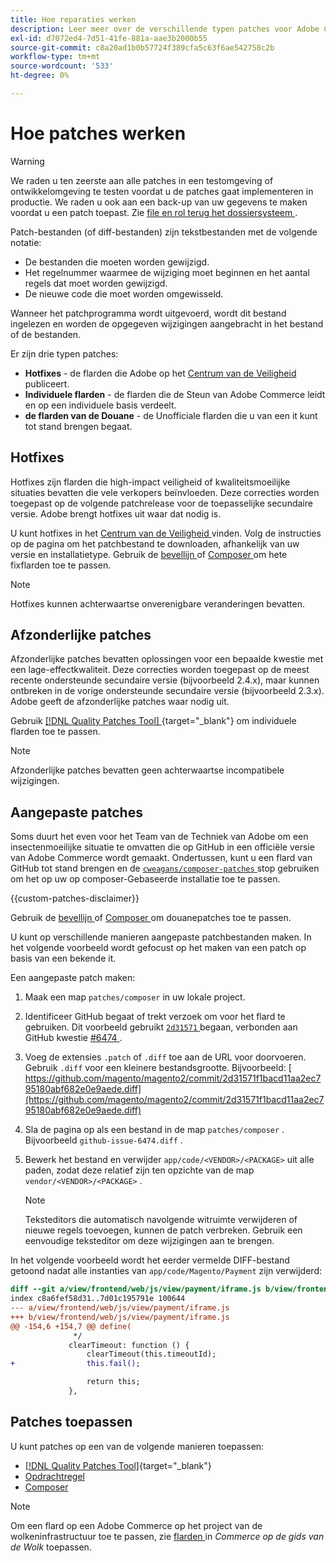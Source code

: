 ```yaml
---
title: Hoe reparaties werken
description: Leer meer over de verschillende typen patches voor Adobe Commerce en hoe ze werken.
exl-id: d7072ed4-7d51-41fe-881a-aae3b2000b55
source-git-commit: c8a20ad1b0b57724f389cfa5c63f6ae542758c2b
workflow-type: tm+mt
source-wordcount: '533'
ht-degree: 0%

---
```


# Hoe patches werken

>[!WARNING]
>
>We raden u ten zeerste aan alle patches in een testomgeving of ontwikkelomgeving te testen voordat u de patches gaat implementeren in productie. We raden u ook aan een back-up van uw gegevens te maken voordat u een patch toepast. Zie [ file en rol terug het dossiersysteem ](../../installation/tutorials/backup.md).

Patch-bestanden (of diff-bestanden) zijn tekstbestanden met de volgende notatie:

- De bestanden die moeten worden gewijzigd.
- Het regelnummer waarmee de wijziging moet beginnen en het aantal regels dat moet worden gewijzigd.
- De nieuwe code die moet worden omgewisseld.

Wanneer het patchprogramma wordt uitgevoerd, wordt dit bestand ingelezen en worden de opgegeven wijzigingen aangebracht in het bestand of de bestanden.

Er zijn drie typen patches:

- **Hotfixes** - de flarden die Adobe op het [ Centrum van de Veiligheid ](https://magento.com/security/patches) publiceert.
- **Individuele flarden** - de flarden die de Steun van Adobe Commerce leidt en op een individuele basis verdeelt.
- **de flarden van de Douane** - de Unofficiale flarden die u van een it kunt tot stand brengen begaat.

## Hotfixes

Hotfixes zijn flarden die high-impact veiligheid of kwaliteitsmoeilijke situaties bevatten die vele verkopers beïnvloeden. Deze correcties worden toegepast op de volgende patchrelease voor de toepasselijke secundaire versie. Adobe brengt hotfixes uit waar dat nodig is.

U kunt hotfixes in het [ Centrum van de Veiligheid ](https://magento.com/security/patches) vinden. Volg de instructies op de pagina om het patchbestand te downloaden, afhankelijk van uw versie en installatietype. Gebruik de [ bevellijn ](../patches/apply.md#) of [ Composer ](../patches/apply.md) om hete fixflarden toe te passen.

>[!NOTE]
>
>Hotfixes kunnen achterwaartse onverenigbare veranderingen bevatten.

## Afzonderlijke patches

Afzonderlijke patches bevatten oplossingen voor een bepaalde kwestie met een lage-effectkwaliteit. Deze correcties worden toegepast op de meest recente ondersteunde secundaire versie (bijvoorbeeld 2.4.x), maar kunnen ontbreken in de vorige ondersteunde secundaire versie (bijvoorbeeld 2.3.x). Adobe geeft de afzonderlijke patches waar nodig uit.

Gebruik [[!DNL Quality Patches Tool] ](https://experienceleague.adobe.com/tools/commerce-quality-patches/index.html){target="_blank"} om individuele flarden toe te passen.

>[!NOTE]
>
>Afzonderlijke patches bevatten geen achterwaartse incompatibele wijzigingen.

## Aangepaste patches

Soms duurt het even voor het Team van de Techniek van Adobe om een insectenmoeilijke situatie te omvatten die op GitHub in een officiële versie van Adobe Commerce wordt gemaakt. Ondertussen, kunt u een flard van GitHub tot stand brengen en de [`cweagans/composer-patches` ](https://github.com/cweagans/composer-patches/) stop gebruiken om het op uw op composer-Gebaseerde installatie toe te passen.

{{custom-patches-disclaimer}}

Gebruik de [ bevellijn ](apply.md#command-line) of [ Composer ](apply.md#composer) om douanepatches toe te passen.

U kunt op verschillende manieren aangepaste patchbestanden maken. In het volgende voorbeeld wordt gefocust op het maken van een patch op basis van een bekende it.

Een aangepaste patch maken:

1. Maak een map `patches/composer` in uw lokale project.
1. Identificeer GitHub begaat of trekt verzoek om voor het flard te gebruiken. Dit voorbeeld gebruikt [`2d31571` ](https://github.com/magento/magento2/commit/2d31571f1bacd11aa2ec795180abf682e0e9aede) begaan, verbonden aan GitHub kwestie [ #6474 ](https://github.com/magento/magento2/issues/6474).
1. Voeg de extensies `.patch` of `.diff` toe aan de URL voor doorvoeren. Gebruik `.diff` voor een kleinere bestandsgrootte. Bijvoorbeeld: [ https://github.com/magento/magento2/commit/2d31571f1bacd11aa2ec795180abf682e0e9aede.diff](https://github.com/magento/magento2/commit/2d31571f1bacd11aa2ec795180abf682e0e9aede.diff)
1. Sla de pagina op als een bestand in de map `patches/composer` . Bijvoorbeeld `github-issue-6474.diff` .
1. Bewerk het bestand en verwijder `app/code/<VENDOR>/<PACKAGE>` uit alle paden, zodat deze relatief zijn ten opzichte van de map `vendor/<VENDOR>/<PACKAGE>` .

   >[!NOTE]
   >
   >Teksteditors die automatisch navolgende witruimte verwijderen of nieuwe regels toevoegen, kunnen de patch verbreken. Gebruik een eenvoudige teksteditor om deze wijzigingen aan te brengen.

In het volgende voorbeeld wordt het eerder vermelde DIFF-bestand getoond nadat alle instanties van `app/code/Magento/Payment` zijn verwijderd:

```diff
diff --git a/view/frontend/web/js/view/payment/iframe.js b/view/frontend/web/js/view/payment/iframe.js
index c8a6fef58d31..7d01c195791e 100644
--- a/view/frontend/web/js/view/payment/iframe.js
+++ b/view/frontend/web/js/view/payment/iframe.js
@@ -154,6 +154,7 @@ define(
              */
             clearTimeout: function () {
                 clearTimeout(this.timeoutId);
+                this.fail();

                 return this;
             },
```

## Patches toepassen

U kunt patches op een van de volgende manieren toepassen:

- [[!DNL Quality Patches Tool]](https://experienceleague.adobe.com/tools/commerce-quality-patches/index.html){target="_blank"}
- [Opdrachtregel](/help/upgrade/patches/apply.md#command-line)
- [Composer](/help/upgrade/patches/apply.md#composer)

>[!NOTE]
>
>Om een flard op een Adobe Commerce op het project van de wolkeninfrastructuur toe te passen, zie [ flarden ](https://experienceleague.adobe.com/docs/commerce-cloud-service/user-guide/develop/upgrade/apply-patches.html) in _Commerce op de gids van de Wolk_ toepassen.
